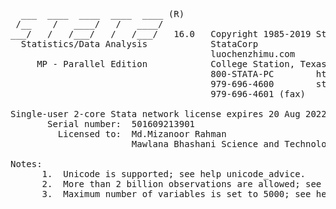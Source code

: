 <pre>
  
  ___  ____  ____  ____  ____ (R)
 /__    /   ____/   /   ____/
___/   /   /___/   /   /___/   16.0   Copyright 1985-2019 StataCorp LLC
  Statistics/Data Analysis            StataCorp
                                      luochenzhimu.com  
     MP - Parallel Edition            College Station, Texas 77845 USA
                                      800-STATA-PC        http://www.stata.com
                                      979-696-4600        stata@stata.com
                                      979-696-4601 (fax)

Single-user 2-core Stata network license expires 20 Aug 2022:
       Serial number:  501609213901
         Licensed to:  Md.Mizanoor Rahman
                       Mawlana Bhashani Science and Technology University

Notes:
      1.  Unicode is supported; see help unicode_advice.
      2.  More than 2 billion observations are allowed; see help obs_advice.
      3.  Maximum number of variables is set to 5000; see help set_maxvar.
</pre>
